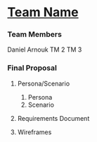 # [Team Name](https://github.com/darnouk/2024_ProjectName)

### Team Members
Daniel Arnouk
TM 2
TM 3

### Final Proposal
1. Persona/Scenario
    1. Persona
    2. Scenario
2. Requirements Document

3. Wireframes







